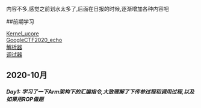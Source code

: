 内容不多,感觉之前划水太多了,后面在日报的时候,逐渐增加各种内容吧

##前期学习

[Kernel_ucore](https://github.com/iTassel/Learning_From_Skr/tree/master/Kernel)  
[GoogleCTF2020_echo](https://github.com/iTassel/Learning_From_Skr/tree/master/Google_CTF2020)  
[解析器](https://github.com/iTassel/Learning_From_Skr/tree/master/解析器)  
[调试器](https://github.com/iTassel/Learning_From_Skr/tree/master/调试器)  

## 2020-10月
##### Day1: 学习了一下Arm架构下的汇编指令,大致理解了下传参过程和调用过程,以及如果用ROP做题


